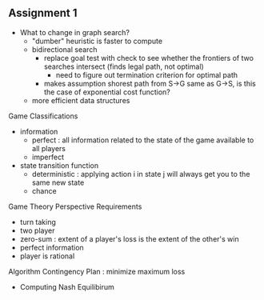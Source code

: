 ## Assignment 1 
* What to change in graph search?
  * "dumber" heuristic is faster to compute
  * bidirectional search
    * replace goal test with check to see whether the frontiers of two searches intersect (finds legal path, not optimal)
      * need to figure out termination criterion for optimal path
    * makes assumption shorest path from S->G same as G->S, is this the case of exponential cost function?
  * more efficient data structures

Game Classifications 
* information
  * perfect : all information related to the state of the game available to all players
  * imperfect
* state transition function
  * deterministic : applying action i in state j will always get you to the same new state
  * chance

Game Theory Perspective Requirements 
* turn taking
* two player
* zero-sum : extent of a player's loss is the extent of the other's win
* perfect information
* player is rational

Algorithm Contingency Plan : minimize maximum loss
* Computing Nash Equilibirum
